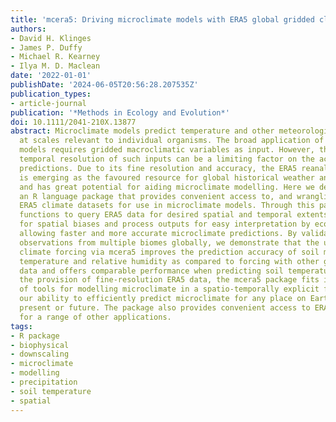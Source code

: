 ```yaml
---
title: 'mcera5: Driving microclimate models with ERA5 global gridded climate data'
authors:
- David H. Klinges
- James P. Duffy
- Michael R. Kearney
- Ilya M. D. Maclean
date: '2022-01-01'
publishDate: '2024-06-05T20:56:28.207535Z'
publication_types:
- article-journal
publication: '*Methods in Ecology and Evolution*'
doi: 10.1111/2041-210X.13877
abstract: Microclimate models predict temperature and other meteorological variables
  at scales relevant to individual organisms. The broad application of microclimate
  models requires gridded macroclimatic variables as input. However, the spatial and
  temporal resolution of such inputs can be a limiting factor on the accuracy of microclimate
  predictions. Due to its fine resolution and accuracy, the ERA5 reanalysis dataset
  is emerging as the favoured resource for global historical weather and climate data
  and has great potential for aiding microclimate modelling. Here we describe mcera5,
  an R language package that provides convenient access to, and wrangling of, the
  ERA5 climate datasets for use in microclimate models. Through this package, we provide
  functions to query ERA5 data for desired spatial and temporal extents, to correct
  for spatial biases and process outputs for easy interpretation by ecologists, thereby
  allowing faster and more accurate microclimate predictions. By validating with empirical
  observations from multiple biomes globally, we demonstrate that the use of ERA5
  climate forcing via mcera5 improves the prediction accuracy of soil moisture, air
  temperature and relative humidity as compared to forcing with other globally available
  data and offers comparable performance when predicting soil temperatures. Through
  the provision of fine-resolution ERA5 data, the mcera5 package fits into an ecosystem
  of tools for modelling microclimate in a spatio-temporally explicit fashion, advancing
  our ability to efficiently predict microclimate for any place on Earth for the past,
  present or future. The package also provides convenient access to ERA5 datasets
  for a range of other applications.
tags:
- R package
- biophysical
- downscaling
- microclimate
- modelling
- precipitation
- soil temperature
- spatial
---
```

